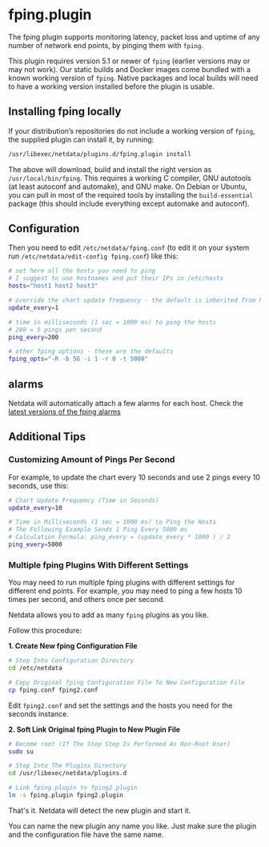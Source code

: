 <!--
title: "fping.plugin"
custom_edit_url: "https://github.com/netdata/netdata/edit/master/collectors/fping.plugin/README.md"
sidebar_label: "fping.plugin"
learn_status: "Published"
learn_topic_type: "References"
learn_rel_path: "Collectors References/Remotes"
-->

# fping.plugin

The fping plugin supports monitoring latency, packet loss and uptime of any number of network end points,
by pinging them with `fping`.

This plugin requires version 5.1 or newer of `fping` (earlier versions may or may not work). Our static builds and
Docker images come bundled with a known working version of `fping`. Native packages and local builds will need to
have a working version installed before the plugin is usable.

## Installing fping locally

If your distribution’s repositories do not include a working version of `fping`, the supplied plugin can install
it, by running:

```sh
/usr/libexec/netdata/plugins.d/fping.plugin install
```

The above will download, build and install the right version as `/usr/local/bin/fping`. This requires a working C
compiler, GNU autotools (at least autoconf and automake), and GNU make. On Debian or Ubuntu, you can pull in most
of the required tools by installing the `build-essential` package (this should include everything except automake
and autoconf).

## Configuration

Then you need to edit `/etc/netdata/fping.conf` (to edit it on your system run
`/etc/netdata/edit-config fping.conf`) like this:

```sh
# set here all the hosts you need to ping
# I suggest to use hostnames and put their IPs in /etc/hosts
hosts="host1 host2 host3"

# override the chart update frequency - the default is inherited from Netdata
update_every=1

# time in milliseconds (1 sec = 1000 ms) to ping the hosts
# 200 = 5 pings per second
ping_every=200

# other fping options - these are the defaults
fping_opts="-R -b 56 -i 1 -r 0 -t 5000"
```

## alarms

Netdata will automatically attach a few alarms for each host.
Check the [latest versions of the fping alarms](https://raw.githubusercontent.com/netdata/netdata/master/health/health.d/fping.conf)

## Additional Tips

### Customizing Amount of Pings Per Second

For example, to update the chart every 10 seconds and use 2 pings every 10 seconds, use this:

```sh
# Chart Update Frequency (Time in Seconds)
update_every=10

# Time in Milliseconds (1 sec = 1000 ms) to Ping the Hosts
# The Following Example Sends 1 Ping Every 5000 ms
# Calculation Formula: ping_every = (update_every * 1000 ) / 2
ping_every=5000
```

### Multiple fping Plugins With Different Settings

You may need to run multiple fping plugins with different settings for different end points.
For example, you may need to ping a few hosts 10 times per second, and others once per second.

Netdata allows you to add as many `fping` plugins as you like.

Follow this procedure:

**1. Create New fping Configuration File**

```sh
# Step Into Configuration Directory
cd /etc/netdata

# Copy Original fping Configuration File To New Configuration File
cp fping.conf fping2.conf
```

Edit `fping2.conf` and set the settings and the hosts you need for the seconds instance.

**2. Soft Link Original fping Plugin to New Plugin File**

```sh
# Become root (If The Step Step Is Performed As Non-Root User)
sudo su

# Step Into The Plugins Directory
cd /usr/libexec/netdata/plugins.d

# Link fping.plugin to fping2.plugin
ln -s fping.plugin fping2.plugin
```

That's it. Netdata will detect the new plugin and start it.

You can name the new plugin any name you like.
Just make sure the plugin and the configuration file have the same name.


